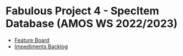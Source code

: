 # Fabulous Project 4 - SpecItem Database (AMOS WS 2022/2023)

- [Feature Board](https://github.com/users/lnrd96/projects/1/views/1)
- [Impediments Backlog](https://github.com/users/julianrosenberger/projects/1)
